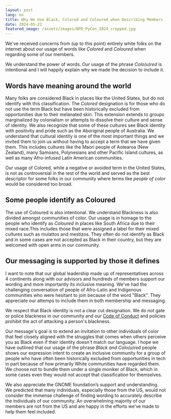 ```yaml
---
layout: post
lang: en
title: Why We Use Black, Colored and Coloured when Describing Members
date: 2024-05-22
featured_image: /assets/images/BPD_PyCon_2024_cropped.jpg
---
```


We've received concerns from (up to this point) entirely white folks on the internet about our usage of words like _Colored_ and _Coloured_ when regarding some of our members.

We understand the power of words. Our usage of the phrase _Colo(u)red_ is intentional and I will happily explain why we made the decision to include it.

## Words have meaning around the world

Many folks are considered Black in places like the United States, but do not identify with this classification. The _Colored_ designation is for those who do not use the term Black but have been historically excluded from opportunities due to their melanated skin. This extension extends to groups marginalized by colonialism or attempts to dissolve their culture and sense of identity. We also recognize that some of these cultures see Black identity with positivity and pride such as the Aboriginal people of Australia. We understand that cultural identity is one of the most important things and we invited them to join us without having to accept a term that we have given them. This includes cultures like the Maori people of Aotearoa (New Zealand), many Samoans, Polynesians and other Pacific Island cultures, as well as many Afro-infused Latin American communities.

Our usage of Colored, while a negative or avoided term in the United States, is not as controversial in the rest of the world and served as the best descriptor for some folks in our community where terms like _people of color_ would be considered too broad.

## Some people identify as Coloured

The use of Coloured is also intentional. We understand Blackness is also divided amongst communities of color. Our usage is in homage to the people who identify as _Coloured_ in places like South Africa due to their mixed race.This includes those that were assigned a label for their mixed cultures such as mulattos and mestizos. They often do not identify as Black and in some cases are not accepted as Black in their country, but they are welcomed with open arms in our community.

## Our messaging is supported by those it defines

I want to note that our global leadership made up of representatives across 4 continents along with our advisors and hundreds of members support our wording and more importantly its inclusive meaning. We've had the challenging conversation of people of Afro-Latin and Indigenous communities who were hesitant to join because of the word "Black". They appreciate our attemps to include them in both membership and messaging.

We respect that Black identity is not a clear cut designation. We do not gate or police blackness in our community and our [Code of Conduct](https://github.com/BlackPythonDevs/.github/blob/main/CODE_OF_CONDUCT.md) and policies prohibit the act of attacking a person's blackness.

Our message's goal is to extend an invitation to other individuals of color that feel closely aligned with the struggles that comes when others perceive you as Black even if their identity doesn't match our language. I hope we have outlined that our usage of the phrase _Black and Colo(u)red_ people shows our expression intent to create an inclusive community for a group of people who have often been historically excluded from opportunities in tech in part because of how primarily White communities have regarded them. We choose not to bundle them under a single moniker of Black, which in some cases even they would not accept that classification for themselves.

We also appreciate the GNOME foundation’s support and understanding. We predicted that many individuals, especially those from the US, would not consider the immense challenge of finding wording to accurately describe the individuals of our community. An overwhelming majority of our members are not from the US and are happy in the efforts we've made to help them feel included.
